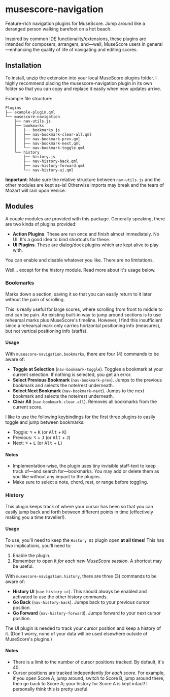 # musescore-navigation
Feature-rich navigation plugins for MuseScore. Jump around like a deranged person walking barefoot on a hot beach.

Inspired by common IDE functionality/extensions, these plugins are intended for composers, arrangers, and—well, MuseScore users in general—enhancing the quality of life of navigating and editing scores.

## Installation
To install, unzip the extension into your local MuseScore plugins folder. I highly recommend placing the musescore-navigation plugin in its own folder so that you can copy and replace it easily when new updates arrive.

Example file structure:

```
Plugins
├── example-plugin.qml
└── musescore-navigation
    ├── nav-utils.js
    ├── bookmarks
    │   ├── bookmarks.js
    │   ├── nav-bookmark-clear-all.qml
    │   ├── nav-bookmark-prev.qml
    │   ├── nav-bookmark-next.qml
    │   └── nav-bookmark-toggle.qml
    └── history
        ├── history.js
        ├── nav-history-back.qml
        ├── nav-history-forward.qml
        └── nav-history-ui.qml
```

**Important**: Make sure the relative structure between `nav-utils.js` and the other modules are kept as-is! Otherwise imports may break and the tears of Mozart will rain upon Venice.

## Modules
A couple modules are provided with this package. Generally speaking, there are two kinds of plugins provided:

* **Action Plugins**. These are run once and finish almost immediately. No UI. It's a good idea to bind shortcuts for these.
* **UI Plugins**. These are dialog/dock plugins which are kept alive to play with.

You can enable and disable whatever you like. There are no limitations.

Well... except for the history module. Read more about it's usage below.

### Bookmarks
Marks down a section, saving it so that you can easily return to it later without the pain of scrolling.

This is really useful for large scores, where scrolling from front to middle to end can be pain. An existing built-in way to jump around sections is to use rehearsal marks plus MuseScore's timeline. However, I find this insufficient since a rehearsal mark only carries horizontal positioning info (measures), but not vertical positioning info (staffs).

#### Usage
With `musescore-navigation.bookmarks`, there are four (4) commands to be aware of:

* **Toggle at Selection** (`nav-bookmark-toggle`). Toggles a bookmark at your current selection. If nothing is selected, you get an error.
* **Select Previous Bookmark** (`nav-bookmark-prev`). Jumps to the previous bookmark and selects the note/rest underneath.
* **Select Next Bookmark** (`nav-bookmark-next`). Jumps to the next bookmark and selects the note/rest underneath.
* **Clear All** (`nav-bookmark-clear-all`). Removes all bookmarks from the current score.

I like to use the following keybindings for the first three plugins to easily toggle and jump between bookmarks:

* Toggle: <kbd>⌥</kbd> + <kbd>K</kbd> (or <kbd>Alt</kbd> + <kbd>K</kbd>)
* Previous: <kbd>⌥</kbd> + <kbd>J</kbd> (or <kbd>Alt</kbd> + <kbd>J</kbd>)
* Next: <kbd>⌥</kbd> + <kbd>L</kbd> (or <kbd>Alt</kbd> + <kbd>L</kbd>)

#### Notes
* Implementation-wise, the plugin uses tiny invisible staff-text to keep track of—and search for—bookmarks. You may add or delete them as you like without any impact to the plugins.
* Make sure to select a note, chord, rest, or range before toggling.

### History
This plugin keeps track of where your cursor has been so that you can easily jump back and forth between different points in time (effectively making you a time traveller!).

#### Usage
To use, you'll need to keep the `History UI` plugin open **at all times**! This has two implications, you'll need to:

1. Enable the plugin.
2. Remember to open it *for each new MuseScore session*. A shortcut may be useful.

With `musescore-navigation.history`, there are three (3) commands to be aware of:

* **History UI** (`nav-history-ui`). This should always be enabled and activated to use the other history commands.
* **Go Back** (`nav-history-back`). Jumps back to your previous cursor position.
* **Go Forward** (`nav-history-forward`). Jumps forward to your next cursor position.

The UI plugin is needed to track your cursor position and keep a history of it. (Don't worry, none of your data will be used elsewhere outside of MuseScore's plugins.)

#### Notes
* There is a limit to the number of cursor positions tracked. By default, it's 40.
* Cursor positions are tracked independently *for each score*. For example, if you open Score A, jump around, switch to Score B, jump around there, then go back to Score A; your history for Score A is kept intact! I personally think this is pretty useful.

